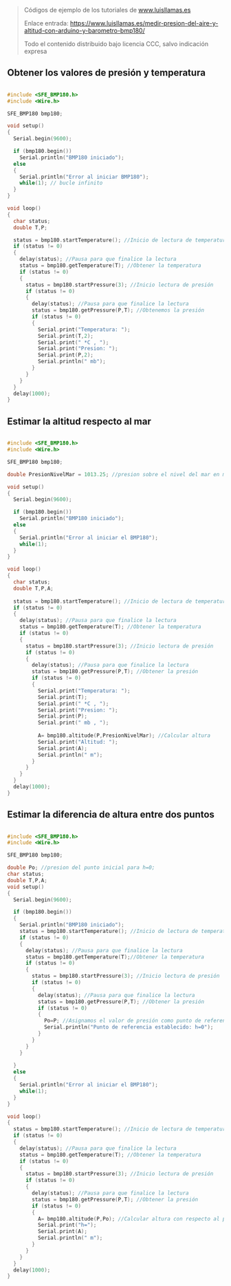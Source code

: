> Códigos de ejemplo de los tutoriales de www.luisllamas.es
>
> Enlace entrada: https://www.luisllamas.es/medir-presion-del-aire-y-altitud-con-arduino-y-barometro-bmp180/
>
> Todo el contenido distribuido bajo licencia CCC, salvo indicación expresa


## Obtener los valores de presión y temperatura
```cpp
#include <SFE_BMP180.h>
#include <Wire.h>

SFE_BMP180 bmp180;

void setup()
{
  Serial.begin(9600);

  if (bmp180.begin())
    Serial.println("BMP180 iniciado");
  else
  {
    Serial.println("Error al iniciar BMP180");
    while(1); // bucle infinito
  }
}

void loop()
{
  char status;
  double T,P;

  status = bmp180.startTemperature(); //Inicio de lectura de temperatura
  if (status != 0)
  {   
    delay(status); //Pausa para que finalice la lectura
    status = bmp180.getTemperature(T); //Obtener la temperatura
    if (status != 0)
    {
      status = bmp180.startPressure(3); //Inicio lectura de presión
      if (status != 0)
      {        
        delay(status); //Pausa para que finalice la lectura        
        status = bmp180.getPressure(P,T); //Obtenemos la presión
        if (status != 0)
        {                  
          Serial.print("Temperatura: ");
          Serial.print(T,2);
          Serial.print(" *C , ");
          Serial.print("Presion: ");
          Serial.print(P,2);
          Serial.println(" mb");          
        }      
      }      
    }   
  } 
  delay(1000);
}
```



## Estimar la altitud respecto al mar
```cpp
#include <SFE_BMP180.h>
#include <Wire.h>

SFE_BMP180 bmp180;

double PresionNivelMar = 1013.25; //presion sobre el nivel del mar en mbar

void setup()
{
  Serial.begin(9600);

  if (bmp180.begin())
    Serial.println("BMP180 iniciado");
  else
  {
    Serial.println("Error al iniciar el BMP180");
    while(1);
  }
}

void loop()
{
  char status;
  double T,P,A;
  
  status = bmp180.startTemperature(); //Inicio de lectura de temperatura
  if (status != 0)
  {   
    delay(status); //Pausa para que finalice la lectura
    status = bmp180.getTemperature(T); //Obtener la temperatura
    if (status != 0)
    {
      status = bmp180.startPressure(3); //Inicio lectura de presión
      if (status != 0)
      {        
        delay(status); //Pausa para que finalice la lectura        
        status = bmp180.getPressure(P,T); //Obtener la presión
        if (status != 0)
        {                  
          Serial.print("Temperatura: ");
          Serial.print(T);
          Serial.print(" *C , ");
          Serial.print("Presion: ");
          Serial.print(P);
          Serial.print(" mb , ");     
          
          A= bmp180.altitude(P,PresionNivelMar); //Calcular altura
          Serial.print("Altitud: ");
          Serial.print(A);
          Serial.println(" m");    
        }      
      }      
    }   
  } 
  delay(1000);
}
```



## Estimar la diferencia de altura entre dos puntos
```cpp
#include <SFE_BMP180.h>
#include <Wire.h>

SFE_BMP180 bmp180;

double Po; //presion del punto inicial para h=0;
char status;
double T,P,A;
void setup()
{
  Serial.begin(9600);

  if (bmp180.begin())
  {
    Serial.println("BMP180 iniciado");
    status = bmp180.startTemperature(); //Inicio de lectura de temperatura
    if (status != 0)
    {   
      delay(status); //Pausa para que finalice la lectura
      status = bmp180.getTemperature(T);//Obtener la temperatura
      if (status != 0)
      {
        status = bmp180.startPressure(3); //Inicio lectura de presión
        if (status != 0)
        {        
          delay(status); //Pausa para que finalice la lectura        
          status = bmp180.getPressure(P,T); //Obtener la presión
          if (status != 0)
          {                  
            Po=P; //Asignamos el valor de presión como punto de referencia
            Serial.println("Punto de referencia establecido: h=0");  
          }      
        }      
      }   
    }
    
  }
  else
  {
    Serial.println("Error al iniciar el BMP180");
    while(1);
  }
}

void loop()
{
  status = bmp180.startTemperature(); //Inicio de lectura de temperatura
  if (status != 0)
  {   
    delay(status); //Pausa para que finalice la lectura
    status = bmp180.getTemperature(T); //Obtener la temperatura
    if (status != 0)
    {
      status = bmp180.startPressure(3); //Inicio lectura de presión
      if (status != 0)
      {        
        delay(status); //Pausa para que finalice la lectura        
        status = bmp180.getPressure(P,T); //Obtener la presión
        if (status != 0)
        {                    
          A= bmp180.altitude(P,Po); //Calcular altura con respecto al punto de referencia
          Serial.print("h=");
          Serial.print(A);
          Serial.println(" m");    
        }      
      }      
    }   
  } 
  delay(1000);
}
```


